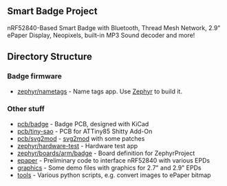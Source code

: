 ## Smart Badge Project

nRF52840-Based Smart Badge with Bluetooth, Thread Mesh Network, 2.9" ePaper Display, Neopixels, built-in MP3 Sound decoder and more!

## Directory Structure

### Badge firmware

* [zephyr/nametags](zephyr/nametags) - Name tags app. Use [Zephyr](https://zephyrproject.org) to build it.

### Other stuff

* [pcb/badge](pcb/badge) - Badge PCB, designed with KiCad
* [pcb/tiny-sao](pcb/tiny-sao) - PCB for ATTiny85 Shitty Add-On 
* [pcb/svg2mod](pcb/svg2mod) - [svg2mod](https://github.com/mtl/svg2mod) with some patches
* [zephyr/hardware-test](zephyr/hardware-test) - Hardware test app
* [zephyr/boards/arm/badge](zephyr/boards/arm/badge) - Board definition for ZephyrProject
* [epaper](epaper) - Preliminary code to interface nRF52840 with various EPDs
* [graphics](graphics) - Some demo files with graphics for 2.7" and 2.9" EPDs
* [tools](tools) - Various python scripts, e.g. convert images to ePaper bitmap
